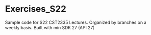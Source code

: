# Exercises_S22
Sample code for S22 CST2335 Lectures.
Organized by branches on a weekly basis.
Built with min SDK 27 (API 27)
